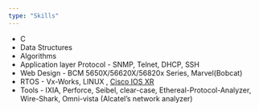 ```yaml
---
type: "Skills"
---
```


* C
* Data Structures
* Algorithms
* Application layer Protocol - SNMP, Telnet, DHCP, SSH
* Web Design - BCM 5650X/56620X/56820x Series, Marvel(Bobcat) 
* RTOS - Vx-Works, LINUX , <a href="https://en.wikipedia.org/wiki/Cisco_IOS">Cisco IOS XR</a>
* Tools - IXIA, Perforce, Seibel, clear-case, Ethereal-Protocol-Analyzer, Wire-Shark, Omni-vista (Alcatel’s network analyzer) 


